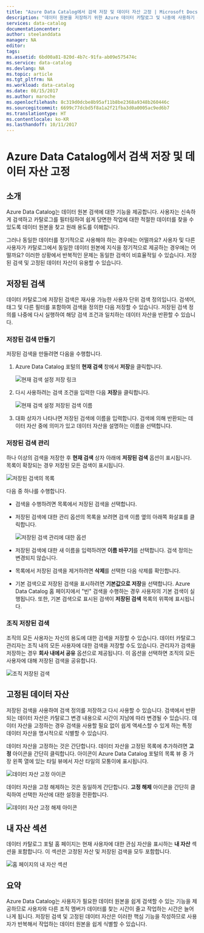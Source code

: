 ```yaml
---
title: "Azure Data Catalog에서 검색 저장 및 데이터 자산 고정 | Microsoft Docs"
description: "데이터 원본을 저장하기 위한 Azure 데이터 카탈로그 및 나중에 사용하기 위한 데이터 자산의 기능을 강조 표시하는 방법 문서입니다."
services: data-catalog
documentationcenter: 
author: steelanddata
manager: NA
editor: 
tags: 
ms.assetid: 6bd00a81-820d-4b7c-91fa-ab09e575474c
ms.service: data-catalog
ms.devlang: NA
ms.topic: article
ms.tgt_pltfrm: NA
ms.workload: data-catalog
ms.date: 08/15/2017
ms.author: maroche
ms.openlocfilehash: 8c319d0dcbe8b95af11b8be2368a9348b260446c
ms.sourcegitcommit: 6699c77dcbd5f8a1a2f21fba3d0a0005ac9ed6b7
ms.translationtype: HT
ms.contentlocale: ko-KR
ms.lasthandoff: 10/11/2017
---
```

# <a name="save-searches-and-pin-data-assets-in-azure-data-catalog"></a>Azure Data Catalog에서 검색 저장 및 데이터 자산 고정
## <a name="introduction"></a>소개
Azure Data Catalog는 데이터 원본 검색에 대한 기능을 제공합니다. 사용자는 신속하게 검색하고 카탈로그를 필터링하여 쉽게 당면한 작업에 대한 적절한 데이터를 찾을 수 있도록 데이터 원본을 찾고 원래 용도를 이해합니다.

그러나 동일한 데이터를 정기적으로 사용해야 하는 경우에는 어떨까요? 사용자 및 다른 사용자가 카탈로그에서 동일한 데이터 원본에 지식을 정기적으로 제공하는 경우에는 어떨까요? 이러한 상황에서 반복적인 문제는 동일한 검색이 비효율적일 수 있습니다. 저장된 검색 및 고정된 데이터 자산이 유용할 수 있습니다.

## <a name="saved-searches"></a>저장된 검색
데이터 카탈로그에 저장된 검색은 재사용 가능한 사용자 단위 검색 정의입니다. 검색어, 태그 및 다른 필터를 포함하여 검색을 정의한 다음 저장할 수 있습니다. 저장된 검색 정의를 나중에 다시 실행하여 해당 검색 조건과 일치하는 데이터 자산을 반환할 수 있습니다.

### <a name="create-a-saved-search"></a>저장된 검색 만들기
저장된 검색을 만들려면 다음을 수행합니다.
1. Azure Data Catalog 포털의 **현재 검색** 창에서 **저장**을 클릭합니다. 

    ![현재 검색 설정 저장 링크](./media/data-catalog-how-to-save-pin/01-save-option.png) 

2. 다시 사용하려는 검색 조건을 입력한 다음 **저장**을 클릭합니다.

    ![현재 검색 설정 저장된 검색 이름](./media/data-catalog-how-to-save-pin/02-name.png)

3. 대화 상자가 나타나면 저장된 검색에 이름을 입력합니다. 검색에 의해 반환되는 데이터 자산 중에 의미가 있고 데이터 자산을 설명하는 이름을 선택합니다.

### <a name="manage-saved-searches"></a>저장된 검색 관리
하나 이상의 검색을 저장한 후 **현재 검색** 상자 아래에 **저장된 검색** 옵션이 표시됩니다. 목록이 확장되는 경우 저장된 모든 검색이 표시됩니다.

 ![저장된 검색의 목록](./media/data-catalog-how-to-save-pin/03-list.png)

다음 중 하나를 수행합니다.

* 검색을 수행하려면 목록에서 저장된 검색을 선택합니다.

* 저장된 검색에 대한 관리 옵션의 목록을 보려면 검색 이름 옆의 아래쪽 화살표를 클릭합니다.

    ![저장된 검색 관리에 대한 옵션](./media/data-catalog-how-to-save-pin/04-managing.png)

* 저장된 검색에 대한 새 이름을 입력하려면 **이름 바꾸기**를 선택합니다. 검색 정의는 변경되지 않습니다.

* 목록에서 저장된 검색을 제거하려면 **삭제**를 선택한 다음 삭제를 확인합니다.

* 기본 검색으로 저장된 검색을 표시하려면 **기본값으로 저장**을 선택합니다. Azure Data Catalog 홈 페이지에서 "빈" 검색을 수행하는 경우 사용자의 기본 검색이 실행됩니다. 또한, 기본 검색으로 표시된 검색이 **저장된 검색** 목록의 위쪽에 표시됩니다.

### <a name="organizational-saved-searches"></a>조직 저장된 검색
조직의 모든 사용자는 자신의 용도에 대한 검색을 저장할 수 있습니다. 데이터 카탈로그 관리자는 조직 내의 모든 사용자에 대한 검색을 저장할 수도 있습니다. 관리자가 검색을 저장하는 경우 **회사 내에서 공유** 옵션으로 제공됩니다. 이 옵션을 선택하면 조직의 모든 사용자에 대해 저장된 검색을 공유합니다.

 ![조직 저장된 검색](./media/data-catalog-how-to-save-pin/08-organizational-saved-search.png)

## <a name="pinned-data-assets"></a>고정된 데이터 자산
저장된 검색을 사용하여 검색 정의를 저장하고 다시 사용할 수 있습니다. 검색에서 반환되는 데이터 자산은 카탈로그 변경 내용으로 시간이 지남에 따라 변경될 수 있습니다. 데이터 자산을 고정하는 경우 검색을 사용할 필요 없이 쉽게 액세스할 수 있게 하는 특정 데이터 자산을 명시적으로 식별할 수 있습니다.

데이터 자산을 고정하는 것은 간단합니다. 데이터 자산을 고정된 목록에 추가하려면 **고정** 아이콘을 간단히 클릭합니다. 아이콘이 Azure Data Catalog 포털의 목록 뷰 중 가장 왼쪽 열에 있는 타일 뷰에서 자산 타일의 모퉁이에 표시됩니다.

![데이터 자산 고정 아이콘](./media/data-catalog-how-to-save-pin/05-pinning.png)

데이터 자산을 고정 해제하는 것은 동일하게 간단합니다. **고정 해제** 아이콘을 간단히 클릭하여 선택한 자산에 대한 설정을 전환합니다.

![데이터 자산 고정 해제 아이콘](./media/data-catalog-how-to-save-pin/06-unpinning.png)

## <a name="the-my-assets-section"></a>내 자산 섹션
데이터 카탈로그 포털 홈 페이지는 현재 사용자에 대한 관심 자산을 표시하는 **내 자산** 섹션을 포함합니다. 이 섹션은 고정된 자산 및 저장된 검색을 모두 포함합니다.

![홈 페이지의 내 자산 섹션](./media/data-catalog-how-to-save-pin/07-my-assets.png)

## <a name="summary"></a>요약
Azure Data Catalog는 사용자가 필요한 데이터 원본을 쉽게 검색할 수 있는 기능을 제공하므로 사용자와 다른 조직 멤버가 데이터를 찾는 시간이 줄고 작업하는 시간은 늘어나게 됩니다. 저장된 검색 및 고정된 데이터 자산은 이러한 핵심 기능을 작성하므로 사용자가 반복해서 작업하는 데이터 원본을 쉽게 식별할 수 있습니다.
